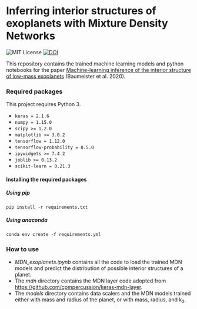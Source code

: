 # Inferring interior structures of exoplanets with Mixture Density Networks
![MIT License](https://img.shields.io/github/license/philippbaumeister/MDN_exoplanets.svg?style=flat-square) [![DOI](https://img.shields.io/badge/DOI-10.5281%2Fzenodo.3556208-blue?style=flat-square)](https://zenodo.org/badge/latestdoi/188444287)

This repository contains the trained machine learning models and python notebooks for the paper [Machine-learning inference of the interior structure of low-mass exoplanets](https://doi.org/10.3847/1538-4357/ab5d32) (Baumeister et al. 2020).

### Required packages

This project requires Python 3.

- ``keras = 2.1.6``
- ``numpy = 1.15.0``
- ``scipy >= 1.2.0``
- ``matplotlib >= 3.0.2``
- ``tensorflow = 1.12.0``
- ``tensorflow-probability = 0.5.0``
- ``ipywidgets >= 7.4.2``
- ``joblib >= 0.13.2``
- ``scikit-learn = 0.21.3``

#### Installing the required packages

##### Using pip
```
pip install -r requirements.txt
```

##### Using anaconda
```
conda env create -f requirements.yml
```

### How to use

* *MDN_exoplanets.ipynb* contains all the code to load the trained MDN models and predict the distribution of possible interior structures of a planet.
* The *mdn* directory contains the MDN layer code adopted from <https://github.com/cpmpercussion/keras-mdn-layer>.
* The *models* directory contains data scalers and the MDN models trained either with mass and radius of the planet, or with mass, radius, and k<sub>2</sub>.
